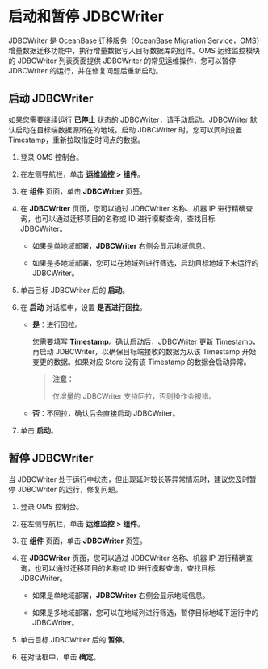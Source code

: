 # 启动和暂停 JDBCWriter

JDBCWriter 是 OceanBase 迁移服务（OceanBase Migration Service，OMS）增量数据迁移功能中，执行增量数据写入目标数据库的组件。OMS 运维监控模块的 JDBCWriter 列表页面提供 JDBCWriter 的常见运维操作，您可以暂停 JDBCWriter 的运行，并在修复问题后重新启动。

## 启动 JDBCWriter

如果您需要继续运行 **已停止** 状态的 JDBCWriter，请手动启动。JDBCWriter 默认启动在目标端数据源所在的地域。启动 JDBCWriter 时，您可以同时设置 Timestamp，重新拉取指定时间点的数据。

1. 登录 OMS 控制台。

2. 在左侧导航栏，单击 **运维监控** **\>** **组件**。

3. 在 **组件** 页面，单击 **JDBCWriter** 页签。

4. 在 **JDBCWriter** 页面，您可以通过 JDBCWriter 名称、机器 IP 进行精确查询，也可以通过迁移项目的名称或 ID 进行模糊查询，查找目标 JDBCWriter。

   * 如果是单地域部署，**JDBCWriter** 右侧会显示地域信息。

   * 如果是多地域部署，您可以在地域列进行筛选，启动目标地域下未运行的 JDBCWriter。

5. 单击目标 JDBCWriter 后的 **启动**。

6. 在 **启动** 对话框中，设置 **是否进行回拉**。

   * **是**：进行回拉。

     您需要填写 **Timestamp**。确认启动后，JDBCWriter 更新 Timestamp，再启动 JDBCWriter，以确保目标端接收的数据为从该 Timestamp 开始变更的数据。如果对应 Store 没有该 Timestamp 的数据会启动异常。

     >**注意：**
     >
     >仅增量的 JDBCWriter 支持回拉，否则操作会报错。

   * **否**：不回拉，确认后会直接启动 JDBCWriter。

7. 单击 **启动**。

## 暂停 JDBCWriter

当 JDBCWriter 处于运行中状态，但出现延时较长等异常情况时，建议您及时暂停 JDBCWriter 的运行，修复问题。

1. 登录 OMS 控制台。

2. 在左侧导航栏，单击 **运维监控** **\>** **组件**。

3. 在 **组件** 页面，单击 **JDBCWriter** 页签。

4. 在 **JDBCWriter** 页面，您可以通过 JDBCWriter 名称、机器 IP 进行精确查询，也可以通过迁移项目的名称或 ID 进行模糊查询，查找目标 JDBCWriter。

   * 如果是单地域部署，**JDBCWriter** 右侧会显示地域信息。

   * 如果是多地域部署，您可以在地域列进行筛选，暂停目标地域下运行中的 JDBCWriter。

5. 单击目标 JDBCWriter 后的 **暂停**。

6. 在对话框中，单击 **确定**。
